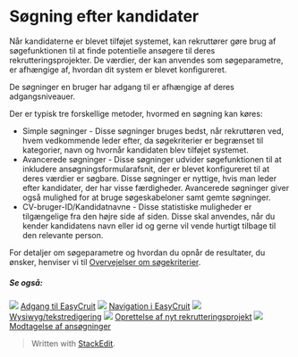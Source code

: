 # Søgning efter kandidater

Når kandidaterne er blevet tilføjet systemet, kan rekruttører gøre brug af søgefunktionen til at finde potentielle ansøgere til deres rekrutteringsprojekter. De værdier, der kan anvendes som søgeparametre, er afhængige af, hvordan dit system er blevet konfigureret.

De søgninger en bruger har adgang til er afhængige af deres adgangsniveauer.

Der er typisk tre forskellige metoder, hvormed en søgning kan køres:

-   Simple søgninger - Disse søgninger bruges bedst, når rekruttøren ved, hvem vedkommende leder efter, da søgekriterier er begrænset til kategorier, navn og hvornår kandidaten blev tilføjet systemet.
-   Avancerede søgninger - Disse søgninger udvider søgefunktionen til at inkludere ansøgningsformularafsnit, der er blevet konfigureret til at deres værdier er søgbare. Disse søgninger er nyttige, hvis man leder efter kandidater, der har visse færdigheder. Avancerede søgninger giver også mulighed for at bruge søgeskabeloner samt gemte søgninger.
-   CV-bruger-ID/Kandidatnavne - Disse statistiske muligheder er tilgængelige fra den højre side af siden. Disse skal anvendes, når du kender kandidatens navn eller id og gerne vil vende hurtigt tilbage til den relevante person.

For detaljer om søgeparametre og hvordan du opnår de resultater, du ønsker, henviser vi til  [Overvejelser om søgekriterier](searching_criteria_considerations_and_examples.htm).

##### Se også:

![](../Resources/Images/icon-document-link.png)  [Adgang til EasyCruit](accessing_easycruit.htm)
![](../Resources/Images/icon-document-link.png)  [Navigation i EasyCruit](navigation_in_easycruit.htm)
![](../Resources/Images/icon-document-link.png)  [Wysiwyg/tekstredigering](wysiwyg_text_editor.htm)
![](../Resources/Images/icon-document-link.png)  [Oprettelse af nyt rekrutteringsprojekt](creating_a_new_vacancy.htm)
![](../Resources/Images/icon-document-link.png)  [Modtagelse af ansøgninger](receiving_applications.htm)


> Written with [StackEdit](https://stackedit.io/).
<!--stackedit_data:
eyJoaXN0b3J5IjpbLTg5NTk3MTAxM119
-->